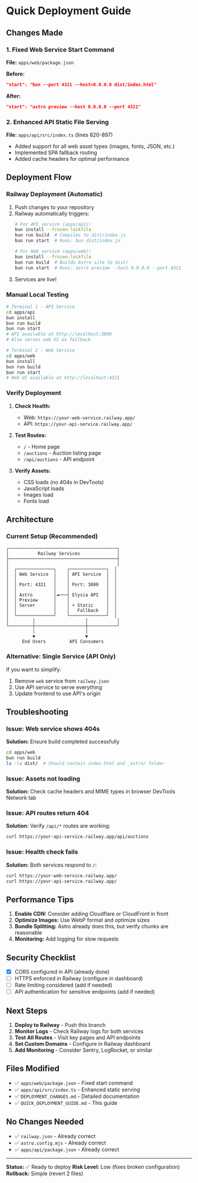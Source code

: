 # Quick Deployment Guide

## Changes Made

### 1. Fixed Web Service Start Command
**File:** `apps/web/package.json`

**Before:**
```json
"start": "bun --port 4321 --host=0.0.0.0 dist/index.html"
```

**After:**
```json
"start": "astro preview --host 0.0.0.0 --port 4321"
```

### 2. Enhanced API Static File Serving
**File:** `apps/api/src/index.ts` (lines 820-897)

- Added support for all web asset types (images, fonts, JSON, etc.)
- Implemented SPA fallback routing
- Added cache headers for optimal performance

## Deployment Flow

### Railway Deployment (Automatic)

1. Push changes to your repository
2. Railway automatically triggers:
   ```bash
   # For API service (apps/api):
   bun install --frozen-lockfile
   bun run build  # Compiles to dist/index.js
   bun run start  # Runs: bun dist/index.js
   
   # For Web service (apps/web):
   bun install --frozen-lockfile
   bun run build  # Builds Astro site to dist/
   bun run start  # Runs: astro preview --host 0.0.0.0 --port 4321
   ```
3. Services are live!

### Manual Local Testing

```bash
# Terminal 1 - API Service
cd apps/api
bun install
bun run build
bun run start
# API available at http://localhost:3000
# Also serves web UI as fallback

# Terminal 2 - Web Service
cd apps/web
bun install
bun run build
bun run start
# Web UI available at http://localhost:4321
```

### Verify Deployment

1. **Check Health:**
   - Web: `https://your-web-service.railway.app/`
   - API: `https://your-api-service.railway.app/`

2. **Test Routes:**
   - `/` - Home page
   - `/auctions` - Auction listing page
   - `/api/auctions` - API endpoint

3. **Verify Assets:**
   - CSS loads (no 404s in DevTools)
   - JavaScript loads
   - Images load
   - Fonts load

## Architecture

### Current Setup (Recommended)

```
┌─────────────────────────────────────────┐
│           Railway Services              │
├─────────────────────────────────────────┤
│                                         │
│  ┌──────────────┐    ┌──────────────┐  │
│  │ Web Service  │    │ API Service  │  │
│  │              │    │              │  │
│  │ Port: 4321   │    │ Port: 3000   │  │
│  │              │    │              │  │
│  │ Astro        │◄───┤ Elysia API   │  │
│  │ Preview      │    │              │  │
│  │ Server       │    │ + Static     │  │
│  │              │    │   Fallback   │  │
│  └──────────────┘    └──────────────┘  │
│         │                   │           │
└─────────┼───────────────────┼───────────┘
          │                   │
          ▼                   ▼
      End Users         API Consumers
```

### Alternative: Single Service (API Only)

If you want to simplify:

1. Remove `web` service from `railway.json`
2. Use API service to serve everything
3. Update frontend to use API's origin

## Troubleshooting

### Issue: Web service shows 404s

**Solution:** Ensure build completed successfully
```bash
cd apps/web
bun run build
ls -la dist/  # Should contain index.html and _astro/ folder
```

### Issue: Assets not loading

**Solution:** Check cache headers and MIME types in browser DevTools Network tab

### Issue: API routes return 404

**Solution:** Verify `/api/*` routes are working:
```bash
curl https://your-api-service.railway.app/api/auctions
```

### Issue: Health check fails

**Solution:** Both services respond to `/`:
```bash
curl https://your-web-service.railway.app/
curl https://your-api-service.railway.app/
```

## Performance Tips

1. **Enable CDN:** Consider adding Cloudflare or CloudFront in front
2. **Optimize Images:** Use WebP format and optimize sizes
3. **Bundle Splitting:** Astro already does this, but verify chunks are reasonable
4. **Monitoring:** Add logging for slow requests

## Security Checklist

- [x] CORS configured in API (already done)
- [ ] HTTPS enforced in Railway (configure in dashboard)
- [ ] Rate limiting considered (add if needed)
- [ ] API authentication for sensitive endpoints (add if needed)

## Next Steps

1. **Deploy to Railway** - Push this branch
2. **Monitor Logs** - Check Railway logs for both services
3. **Test All Routes** - Visit key pages and API endpoints
4. **Set Custom Domains** - Configure in Railway dashboard
5. **Add Monitoring** - Consider Sentry, LogRocket, or similar

## Files Modified

- ✅ `apps/web/package.json` - Fixed start command
- ✅ `apps/api/src/index.ts` - Enhanced static serving
- ✅ `DEPLOYMENT_CHANGES.md` - Detailed documentation
- ✅ `QUICK_DEPLOYMENT_GUIDE.md` - This guide

## No Changes Needed

- ✅ `railway.json` - Already correct
- ✅ `astro.config.mjs` - Already correct
- ✅ `apps/api/package.json` - Already correct

---

**Status:** ✅ Ready to deploy
**Risk Level:** Low (fixes broken configuration)
**Rollback:** Simple (revert 2 files)